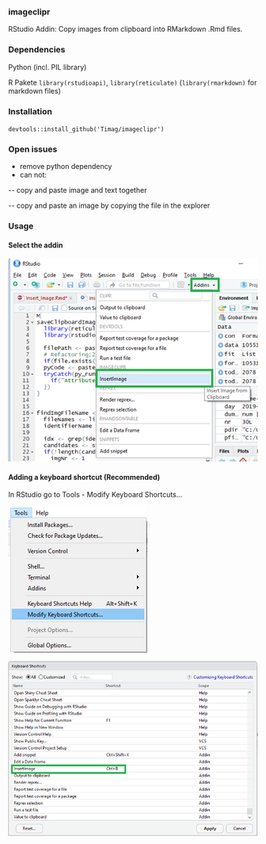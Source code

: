 ### imageclipr
RStudio Addin: Copy images from clipboard into RMarkdown .Rmd files.

### Dependencies
Python (incl. PIL library)

R Pakete `library(rstudioapi)`, `library(reticulate)` (`library(rmarkdown)` for markdown files)

### Installation
`devtools::install_github('Timag/imageclipr')`

### Open issues
- remove python dependency
- can not: 

-- copy and paste image and text together

-- copy and paste an image by copying the file in the explorer

### Usage

#### Select the addin
![Plot title. ](clipboardImage_5.png)

#### Adding a keyboard shortcut (Recommended)
In RStudio go to Tools - Modify Keyboard Shortcuts...

![Plot title. ](clipboardImage_1.png)

![Plot title. ](clipboardImage_2.png)



